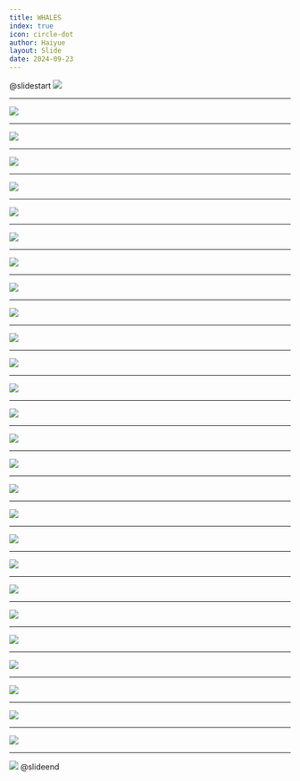 ```yaml
---
title: WHALES
index: true
icon: circle-dot
author: Haiyue
layout: Slide
date: 2024-09-23
---
```

 
@slidestart
![](/reading/english/Level-O/WHALES/001.webp)

---

![](/reading/english/Level-O/WHALES/002.webp)

---

![](/reading/english/Level-O/WHALES/003.webp)

---

![](/reading/english/Level-O/WHALES/004.webp)

---

![](/reading/english/Level-O/WHALES/005.webp)

---

![](/reading/english/Level-O/WHALES/006.webp)

---

![](/reading/english/Level-O/WHALES/007.webp)

---

![](/reading/english/Level-O/WHALES/008.webp)

---

![](/reading/english/Level-O/WHALES/009.webp)

---

![](/reading/english/Level-O/WHALES/010.webp)

---

![](/reading/english/Level-O/WHALES/011.webp)

---

![](/reading/english/Level-O/WHALES/012.webp)

---

![](/reading/english/Level-O/WHALES/013.webp)

---

![](/reading/english/Level-O/WHALES/014.webp)

---

![](/reading/english/Level-O/WHALES/015.webp)

---

![](/reading/english/Level-O/WHALES/016.webp)

---

![](/reading/english/Level-O/WHALES/017.webp)

---

![](/reading/english/Level-O/WHALES/018.webp)

---

![](/reading/english/Level-O/WHALES/019.webp)

---

![](/reading/english/Level-O/WHALES/020.webp)

---

![](/reading/english/Level-O/WHALES/021.webp)

---

![](/reading/english/Level-O/WHALES/022.webp)

---

![](/reading/english/Level-O/WHALES/023.webp)

---

![](/reading/english/Level-O/WHALES/024.webp)

---

![](/reading/english/Level-O/WHALES/025.webp)

---

![](/reading/english/Level-O/WHALES/026.webp)

---

![](/reading/english/Level-O/WHALES/027.webp)

---

![](/reading/english/Level-O/WHALES/028.webp)
@slideend